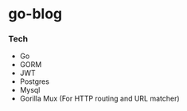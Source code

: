 # go-blog

### Tech
- Go
- GORM
- JWT
- Postgres
- Mysql
- Gorilla Mux (For HTTP routing and URL matcher)
